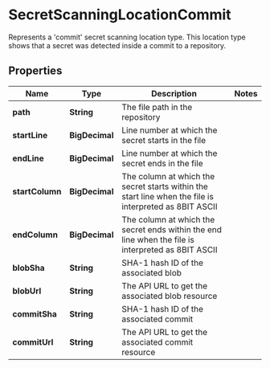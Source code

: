 

# SecretScanningLocationCommit

Represents a 'commit' secret scanning location type. This location type shows that a secret was detected inside a commit to a repository.

## Properties

| Name | Type | Description | Notes |
|------------ | ------------- | ------------- | -------------|
|**path** | **String** | The file path in the repository |  |
|**startLine** | **BigDecimal** | Line number at which the secret starts in the file |  |
|**endLine** | **BigDecimal** | Line number at which the secret ends in the file |  |
|**startColumn** | **BigDecimal** | The column at which the secret starts within the start line when the file is interpreted as 8BIT ASCII |  |
|**endColumn** | **BigDecimal** | The column at which the secret ends within the end line when the file is interpreted as 8BIT ASCII |  |
|**blobSha** | **String** | SHA-1 hash ID of the associated blob |  |
|**blobUrl** | **String** | The API URL to get the associated blob resource |  |
|**commitSha** | **String** | SHA-1 hash ID of the associated commit |  |
|**commitUrl** | **String** | The API URL to get the associated commit resource |  |




